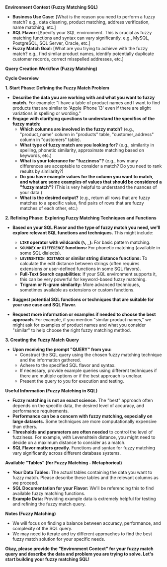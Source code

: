**Environment Context (Fuzzy Matching SQL)**

*   **Business Use Case:** [What is the reason you need to perform a fuzzy match? e.g., data cleaning, product matching, address verification, name matching, etc.]
*   **SQL Flavor:** [Specify your SQL environment. This is crucial as fuzzy matching functions and syntax can vary significantly. e.g., MySQL, PostgreSQL, SQL Server, Oracle, etc.]
*   **Fuzzy Match Goal:** [What are you trying to achieve with the fuzzy match? e.g., find similar product names, identify potentially duplicate customer records, correct misspelled addresses, etc.]

**Query Creation Workflow (Fuzzy Matching)**

**Cycle Overview**

**1. Start Phase: Defining the Fuzzy Match Problem**

*   **Describe the data you are working with and what you want to fuzzy match.**  For example: "I have a table of product names and I want to find products that are similar to 'Apple iPhone 13' even if there are slight variations in spelling or wording."
*   **Engage with clarifying questions to understand the specifics of the fuzzy match:**
    *   **Which columns are involved in the fuzzy match?** (e.g., "product_name" column in "products" table, "customer_address" column in "customers" table).
    *   **What type of fuzzy match are you looking for?** (e.g.,  similarity in spelling, phonetic similarity, approximate matching based on keywords, etc.)
    *   **What is your tolerance for "fuzziness"?** (e.g., how many differences are acceptable to consider a match? Do you need to rank results by similarity?)
    *   **Do you have example values for the column you want to match, and what are some examples of values that should be considered a "fuzzy match"?** (This is very helpful to understand the nuances of your data.)
    *   **What is the desired output?** (e.g.,  return all rows that are fuzzy matches to a specific value, find pairs of rows that are fuzzy matches of each other, etc.)

**2. Refining Phase: Exploring Fuzzy Matching Techniques and Functions**

*   **Based on your SQL Flavor and the type of fuzzy match you need, we'll explore relevant SQL functions and techniques.**  This might include:
    *   **`LIKE` operator with wildcards (`%`, `_`):** For basic pattern matching.
    *   **`SOUNDEX` or `DIFFERENCE` functions:** For phonetic matching (available in some SQL dialects).
    *   **`LEVENSHTEIN DISTANCE` or similar string distance functions:** To calculate the edit distance between strings (often requires extensions or user-defined functions in some SQL flavors).
    *   **Full-Text Search capabilities:** If your SQL environment supports it, this can be very powerful for keyword-based fuzzy matching.
    *   **Trigram or N-gram similarity:**  More advanced techniques, sometimes available as extensions or custom functions.

*   **Suggest potential SQL functions or techniques that are suitable for your use case and SQL Flavor.**
*   **Request more information or examples if needed to choose the best approach.**  For example, if you mention "similar product names," we might ask for examples of product names and what you consider "similar" to help choose the right fuzzy matching method.

**3. Creating the Fuzzy Match Query**

*   **Upon receiving the prompt "QUERY" from you:**
    *   Construct the SQL query using the chosen fuzzy matching technique and the information gathered.
    *   Adhere to the specified SQL flavor and syntax.
    *   If necessary, provide example queries using different techniques if there are multiple options or if the best approach is unclear.
    *   Present the query to you for execution and testing.

**Useful Information (Fuzzy Matching in SQL)**

*   **Fuzzy matching is not an exact science.** The "best" approach often depends on the specific data, the desired level of accuracy, and performance requirements.
*   **Performance can be a concern with fuzzy matching, especially on large datasets.**  Some techniques are more computationally expensive than others.
*   **Thresholds and parameters are often needed** to control the level of fuzziness.  For example, with Levenshtein distance, you might need to decide on a maximum distance to consider as a match.
*   **SQL Flavor matters greatly.**  Functions and syntax for fuzzy matching vary significantly across different database systems.

**Available "Tables" (for Fuzzy Matching - Metaphorical)**

*   **Your Data Tables:** The actual tables containing the data you want to fuzzy match. Please describe these tables and the relevant columns as we proceed.
*   **SQL Documentation for your Flavor:** We'll be referencing this to find available fuzzy matching functions.
*   **Example Data:** Providing example data is extremely helpful for testing and refining the fuzzy match query.

**Notes (Fuzzy Matching)**

*   We will focus on finding a balance between accuracy, performance, and complexity of the SQL query.
*   We may need to iterate and try different approaches to find the best fuzzy match solution for your specific needs.

**Okay, please provide the "Environment Context" for your fuzzy match query and describe the data and problem you are trying to solve. Let's start building your fuzzy matching SQL!**